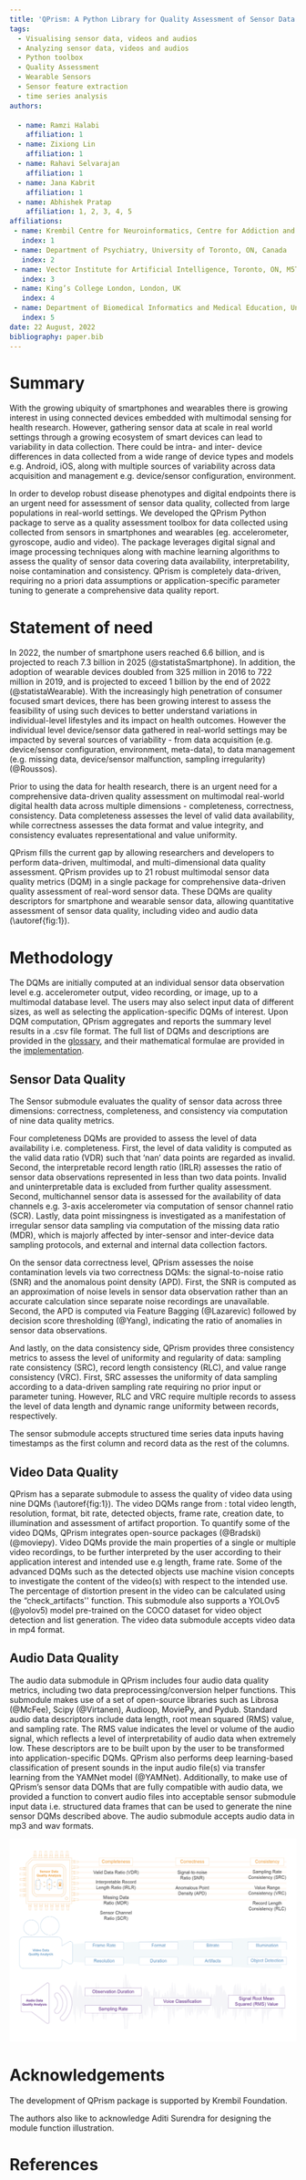 ```yaml
---
title: 'QPrism: A Python Library for Quality Assessment of Sensor Data Collected in Real-world Settings '
tags:
  - Visualising sensor data, videos and audios
  - Analyzing sensor data, videos and audios
  - Python toolbox
  - Quality Assessment
  - Wearable Sensors
  - Sensor feature extraction
  - time series analysis
authors:
  
  - name: Ramzi Halabi
    affiliation: 1
  - name: Zixiong Lin
    affiliation: 1
  - name: Rahavi Selvarajan
    affiliation: 1
  - name: Jana Kabrit
    affiliation: 1
  - name: Abhishek Pratap
    affiliation: 1, 2, 3, 4, 5
affiliations:
 - name: Krembil Centre for Neuroinformatics, Centre for Addiction and Mental Health, Toronto, ON, Canada
   index: 1
 - name: Department of Psychiatry, University of Toronto, ON, Canada
   index: 2
 - name: Vector Institute for Artificial Intelligence, Toronto, ON, M5T 1R8, Canada
   index: 3
 - name: King’s College London, London, UK
   index: 4
 - name: Department of Biomedical Informatics and Medical Education, University of Washington, Seattle, WA, USA
   index: 5
date: 22 August, 2022
bibliography: paper.bib
---
```



# Summary

With the growing ubiquity of smartphones and wearables there is growing interest in using connected devices embedded with multimodal sensing for health research.  However, gathering sensor data at scale in real world settings through a growing ecosystem of smart devices can lead to variability in data collection. There could be intra- and inter- device differences in data collected from a wide range of device types and models e.g. Android, iOS, along with multiple sources of variability across data acquisition and management e.g. device/sensor configuration, environment.

In order to develop robust disease phenotypes and digital endpoints there is an urgent need  for  assessment of sensor data quality, collected from large populations in real-world settings. We developed the QPrism Python package to serve as a quality assessment toolbox for data collected using collected from sensors in smartphones and wearables (eg. accelerometer, gyroscope, audio and video). The package leverages digital signal and image processing techniques along with machine learning algorithms to assess the quality of sensor data covering data availability, interpretability, noise contamination and consistency. QPrism is completely data-driven, requiring no a priori data assumptions or application-specific parameter tuning to generate a comprehensive data quality report.

# Statement of need

In 2022, the number of smartphone users reached 6.6 billion, and is projected to reach 7.3 billion in 2025 (@statistaSmartphone). In addition, the adoption of wearable devices doubled from 325 million in 2016 to 722 million in 2019, and is projected to exceed 1 billion by the end of 2022 (@statistaWearable). With the increasingly high penetration of consumer focused smart devices, there has been growing interest to assess the feasibility of using such devices to better understand variations in individual-level lifestyles and its impact on health outcomes. However the individual level device/sensor data gathered in real-world settings may be impacted by several sources of variability - from data acquisition (e.g. device/sensor configuration, environment, meta-data), to data management (e.g. missing data, device/sensor malfunction, sampling irregularity) (@Roussos).

Prior to using the data for health research, there is an urgent need for a comprehensive data-driven quality assessment on multimodal real-world digital health data across  multiple dimensions -  completeness, correctness, consistency. Data completeness assesses the level of valid data availability, while correctness assesses the data format and value integrity, and consistency evaluates representational and value uniformity.  

QPrism fills the current gap by allowing researchers and developers to perform data-driven, multimodal, and multi-dimensional data quality assessment. QPrism provides up to 21 robust multimodal sensor data quality metrics (DQM) in a single package for comprehensive data-driven quality assessment of real-word sensor data. These DQMs are quality descriptors for smartphone and wearable sensor data, allowing quantitative assessment of sensor data quality, including video and audio data (\autoref{fig:1}).

# Methodology

The DQMs are initially computed at an individual sensor data observation level e.g. accelerometer output, video recording, or image, up to a multimodal database level. The users may also select input data of different sizes, as well as selecting the application-specific DQMs of interest. Upon DQM computation, QPrism aggregates and reports the summary level results in a .csv file format. The full list of DQMs and descriptions are provided in the [glossary](https://qprism.readthedocs.io/en/latest/glossary.html), and their mathematical formulae are provided in the [implementation](https://qprism.readthedocs.io/en/latest/inplementation.html).

## Sensor Data Quality

The Sensor submodule evaluates the quality of sensor data across three dimensions: correctness, completeness, and consistency via computation of nine data quality metrics. 

Four completeness DQMs are provided to assess the level of data availability i.e. completeness. First, the level of data validity is computed as the valid data ratio (VDR) such that ‘nan’ data points are regarded as invalid. Second, the interpretable record length ratio (IRLR) assesses the ratio of sensor data observations represented in less than two data points. Invalid and uninterpretable data is excluded from further quality assessment. Second, multichannel sensor data is assessed for the availability of data channels e.g. 3-axis accelerometer via computation of sensor channel ratio (SCR). Lastly, data point missingness is investigated as a manifestation of irregular sensor data sampling via computation of the missing data ratio (MDR), which is majorly affected by inter-sensor and inter-device data sampling protocols, and external and internal data collection factors. 

On the sensor data correctness level, QPrism assesses the noise contamination levels via two correctness DQMs: the signal-to-noise ratio (SNR) and the anomalous point density (APD). First, the SNR is computed as an approximation of noise levels in sensor data observation rather than an accurate calculation since separate noise recordings are unavailable. Second, the APD is computed via Feature Bagging (@Lazarevic) followed by decision score thresholding (@Yang), indicating the ratio of anomalies in sensor data observations.

And lastly, on the data consistency side, QPrism provides three consistency metrics to assess the level of uniformity and regularity of data: sampling rate consistency (SRC), record length consistency (RLC), and value range consistency (VRC). First, SRC assesses the uniformity of data sampling according to a data-driven sampling rate requiring no prior input or parameter tuning. However, RLC and VRC require multiple records to assess the level of data length and dynamic range uniformity between records, respectively. 

The sensor submodule accepts structured time series data inputs having timestamps as the first column and record data as the rest of the columns. 

## Video Data Quality

QPrism has a separate submodule to assess the quality of video data using nine DQMs (\autoref{fig:1}). The video DQMs range from : total video length, resolution, format, bit rate, detected objects, frame rate, creation date, to illumination and assessment of artifact proportion. To quantify some of the video DQMs, QPrism integrates open-source packages (@Bradski)(@moviepy). Video DQMs provide the main properties of a single or multiple video recordings, to be further interpreted by the user according to their application interest and intended use e.g length, frame rate. Some of the advanced DQMs such as the detected objects use machine vision concepts to investigate the content of the video(s) with respect to the intended use. The percentage of distortion present in the video can be calculated using the “check_artifacts'' function. This submodule also supports a YOLOv5 (@yolov5) model pre-trained on the COCO dataset for video object detection and list generation. The video data submodule accepts video data in mp4 format.

## Audio Data Quality

The audio data submodule in QPrism includes four audio data quality metrics, including two data preprocessing/conversion helper functions. This submodule makes use of a set of open-source libraries such as Librosa (@McFee), Scipy (@Virtanen), Audioop, MoviePy, and Pydub. Standard audio data descriptors include data length, root mean squared (RMS) value, and sampling rate. The RMS value indicates the level or volume of the audio signal, which reflects a level of interpretability of audio data when extremely low. These descriptors are to be built upon by the user to be transformed into application-specific DQMs. QPrism also performs deep learning-based classification of present sounds in the input audio file(s) via transfer learning from the YAMNet model (@YAMNet). Additionally, to make use of QPrism’s sensor data DQMs that are fully compatible with audio data, we provided a function to convert audio files into acceptable sensor submodule input data i.e. structured data frames that can be used to generate the nine sensor DQMs described above. The audio submodule  accepts audio data in mp3 and wav formats.

![QPrism Submodules and Functions \label{fig:1}](figures/Figure1.png)


# Acknowledgements

The development of QPrism package is supported by Krembil Foundation.

The authors also like to acknowledge Aditi Surendra for designing the module function illustration.

# References